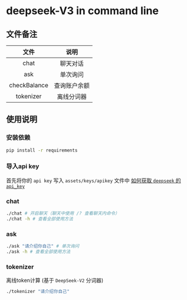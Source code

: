 # deepseek-V3 in command line

## 文件备注

| 文件         | 说明          |
| :-:          | :-:           |
| chat         | 聊天对话      |
| ask          | 单次询问      |
| checkBalance | 查询账户余额  |
| tokenizer    | 离线分词器    |

## 使用说明

### 安装依赖
```sh
pip install -r requirements
```

### 导入api key
首先将你的 `api key` 写入 `assets/keys/apikey` 文件中
[如何获取 `deepseek` 的 `api_key`](./docs/get_deepseek_apikey.md)

### chat
```sh
./chat # 开启聊天（聊天中使用 /? 查看聊天内命令）
./chat -h # 查看全部使用方法
```

### ask
```sh
./ask "请介绍你自己" # 单次询问
./ask -h # 查看全部使用方法
```

### tokenizer
离线token计算 (基于 `DeepSeek-V2` 分词器)
```sh
./tokenizer "请介绍你自己"
```

